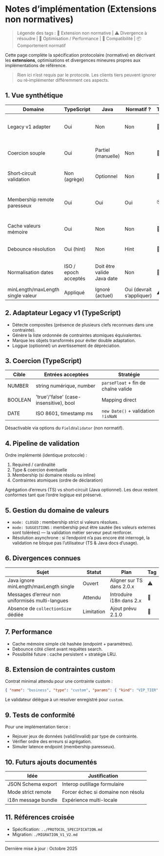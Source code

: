 # Notes d’implémentation (Extensions non normatives)

> Légende des tags : 🔧 Extension non normative | ⚠️ Divergence à résoudre | 🚀 Optimisation / Performance | 🧩 Compatibilité | 📦 Comportement normatif

Cette page complète la spécification protocolaire (normative) en décrivant les **extensions**, optimisations et divergences mineures propres aux implémentations de référence.

> Rien ici n’est requis par le protocole. Les clients tiers peuvent ignorer ou ré‑implémenter différemment ces aspects.

## 1. Vue synthétique
| Domaine | TypeScript | Java | Normatif ? | Tag | Commentaire |
|---------|-----------|------|------------|-----|-------------|
| Legacy v1 adapter | Oui | Non | Non | 🔧 | Traduction automatique composites → atomiques |
| Coercion souple | Oui | Partiel (manuelle) | Non | 🔧 | Nombre, booléen, date depuis chaînes |
| Short‑circuit validation | Non (agrège) | Optionnel | Non | 🔧🚀 | Arrêt sur 1ère erreur pour performance |
| Membership remote paresseux | Oui | Oui | Oui | 📦 | Ignore membership si domaine non résolu encore |
| Cache valeurs mémoire | Oui | Non | Non | 🚀 | Interface pluggable côté TS |
| Debounce résolution | Oui (hint) | Non | Hint | 🚀 | Basé sur `debounceMs` de l’endpoint |
| Normalisation dates | ISO / epoch acceptés | Doit être valide Java date | Non | 🔧 | TS tente parse multiple formats |
| minLength/maxLength single valeur | Appliqué | Ignoré (actuel) | Oui (devrait s’appliquer) | ⚠️ | Divergence à corriger |

## 2. Adaptateur Legacy v1 (TypeScript)
- Détecte composites (présence de plusieurs clefs reconnues dans une contrainte).
- Génère la liste ordonnée de contraintes atomiques équivalentes.
- Marque les objets transformés pour éviter double adaptation.
- Loggue (optionnel) un avertissement de dépréciation.

## 3. Coercion (TypeScript)
| Cible | Entrées acceptées | Stratégie |
|-------|-------------------|-----------|
| NUMBER | string numérique, number | `parseFloat` + fin de chaîne valide |
| BOOLEAN | 'true'/'false' (case-insensitive), bool | Mapping direct |
| DATE | ISO 8601, timestamp ms | `new Date()` + validation `!isNaN` |

Désactivable via options du `FieldValidator` (non normatif).

## 4. Pipeline de validation
Ordre implémenté (identique protocole) :
1. Required / cardinalité
2. Type & coercion éventuelle
3. Membership (si domaine résolu ou inline)
4. Contraintes atomiques (ordre de déclaration)

Agrégation d’erreurs (TS) vs short‑circuit (Java optionnel). Les deux restent conformes tant que l’ordre logique est préservé.

## 5. Gestion du domaine de valeurs
- `mode: CLOSED` : membership strict si valeurs résolues.
- `mode: SUGGESTIONS` : membership peut être sautée (les valeurs externes sont tolérées) — la validation métier serveur peut renforcer.
- Résolution asynchrone : si l’endpoint n’a pas encore été interrogé, la validation ne bloque pas l’utilisateur (TS & Java docs d’usage).

## 6. Divergences connues
| Sujet | Statut | Plan | Tag |
|-------|--------|------|-----|
| Java ignore minLength/maxLength single | Ouvert | Aligner sur TS dans 2.0.x | ⚠️ |
| Messages d’erreur non uniformisés multi-langues | Attendu | Introduire i18n dans 2.x | 🔧 |
| Absence de `collectionSize` dédiée | Limitation | Ajout prévu 2.1.0 | 🔧 |

## 7. Performance
- Cache mémoire simple clé hashée (endpoint + paramètres).
- Debounce côté client avant requêtes search.
- Possibilité future : cache persistent + stratégie LRU.

## 8. Extension de contraintes custom
Contrat minimal attendu pour une contrainte custom :
```json
{ "name": "business", "type": "custom", "params": { "kind": "VIP_TIER" }, "errorMessage": "Client non VIP" }
```
Le validateur délègue à un resolver enregistré pour `custom`.

## 9. Tests de conformité
Pour une implémentation tierce :
- Rejouer jeux de données (valid/invalid) par type de contrainte.
- Vérifier ordre des erreurs si agrégation.
- Simuler latence endpoint (membership paresseux).

## 10. Futurs ajouts documentés
| Idée | Justification |
|------|---------------|
| JSON Schema export | Interop outillage formulaire | 
| Mode strict remote | Forcer échec si domaine non résolu | 
| i18n message bundle | Expérience multi-locale | 

## 11. Références croisée
- Spécification: `../PROTOCOL_SPECIFICATION.md`
- Migration: `./MIGRATION_V1_V2.md`

---
Dernière mise à jour : Octobre 2025
